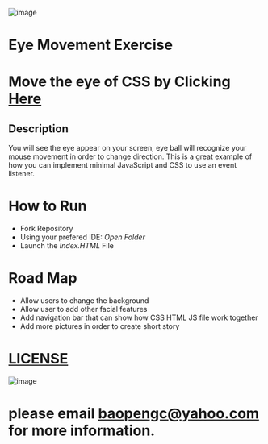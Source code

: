 ![image](https://miro.medium.com/max/1400/1*r-zyoMiHY7aMUdScjX8S2A.png)
# Eye Movement Exercise
# Move the eye of CSS by Clicking [Here](https://cbp2022.github.io/eye-movement/)

## Description
You will see the eye appear on your screen, eye ball will recognize your mouse movement in order to change direction. This is a great example of how you can implement minimal JavaScript and CSS to use an event listener.

# How to Run
- Fork Repository
- Using your prefered IDE: *Open Folder*
- Launch the *Index.HTML* File

# Road Map 
- Allow users to change the background
- Allow user to add other facial features
- Add navigation bar that can show how CSS HTML JS file work together
- Add more pictures in order to create short story

# [LICENSE](https://github.com/CBP2022/eye-movement/blob/master/LICENSE)
![image](https://user-images.githubusercontent.com/92131037/170177175-391f19c9-6e31-473b-90d2-6587fb941b22.png)

# please email baopengc@yahoo.com for more information.
